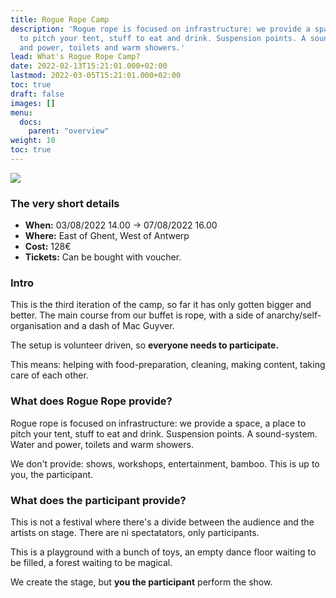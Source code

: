 ```yaml
---
title: Rogue Rope Camp
description: 'Rogue rope is focused on infrastructure: we provide a space, a place
  to pitch your tent, stuff to eat and drink. Suspension points. A sound-system. Water
  and power, toilets and warm showers.'
lead: What's Rogue Rope Camp?
date: 2022-02-13T15:21:01.000+02:00
lastmod: 2022-03-05T15:21:01.000+02:00
toc: true
draft: false
images: []
menu: 
  docs:
    parent: "overview"
weight: 10
toc: true
---
```

![](/images/logo2022.png)

### The very short details

* **When:** 03/08/2022 14.00 -&gt; 07/08/2022 16.00
* **Where:** East of Ghent, West of Antwerp
* **Cost:** 128€ 
* **Tickets:** Can be bought with voucher.

### Intro

This is the third iteration of the camp, so far it has only gotten bigger and better. The main course from our buffet is rope, with a side of anarchy/self-organisation and a dash of Mac Guyver.

The setup is volunteer driven, so **everyone needs to participate.**

This means: helping with food-preparation, cleaning, making content, taking care of each other.

### What does Rogue Rope provide?

Rogue rope is focused on infrastructure: we provide a space, a place to pitch your tent, stuff to eat and drink. Suspension points. A sound-system. Water and power, toilets and warm showers.

We don't provide: shows, workshops, entertainment, bamboo. This is up to you, the participant.

### What does the participant provide?

This is not a festival where there's a divide between the audience and the artists on stage. There are ni spectatators, only participants.

This is a playground with a bunch of toys, an empty dance floor waiting to be filled, a forest waiting to be magical.

We create the stage, but **you the participant** perform the show.